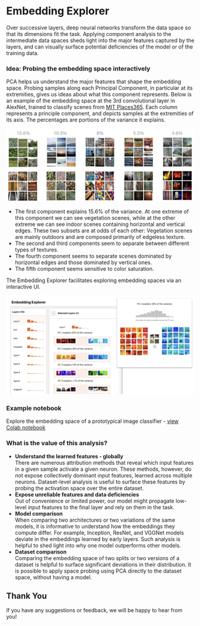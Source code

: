 # Embedding Explorer


Over successive layers, deep neural networks transform the data space so that its dimensions fit the task. Applying component analysis to the intermediate data spaces sheds light into the major features captured by the layers, and can visually surface potential deficiencies of the model or of the training data. 


### Idea: Probing the embedding space interactively

PCA helps us understand the major features that shape the embedding space. Probing samples along each Principal Component, in particular at its extremities, gives us ideas about what this component represents. Below is an example of the embedding space at the 3rd convolutional layer in AlexNet, trained to classify scenes from [MIT Places365](http://places2.csail.mit.edu/). Each column represents a principle component, and depicts samples at the extremities of its axis. The percentages are portions of the variance it explains.

<p align="center">
<img src="/sample_imgs/PCA_on_Places365_AlexNet.jpg" alt="Embedding of Layer3 in AlexNet trained on Places365" width="700" title="The top-5 Principal Components at the 3rd convolutional layer of AlexNet, trained to classify Places365 scenes. Each column represents a principle component, and depicts samples at the extremities of its axis. The percentages are portions of the variance it explains.
"/>
</p>

* The first component explains 15.6% of the variance. At one extreme of this component we can see vegetation scenes, while at the other extreme we can see indoor scenes containing horizontal and vertical edges. These two subsets are at odds of each other: Vegetation scenes are mainly outdoors and are composed primarily of edgeless texture.
* The second and third components seem to separate between different types of textures.
* The fourth component seems to separate scenes dominated by horizontal edges and those dominated by vertical ones.
* The fifth component seems sensitive to color saturation. 

The Embedding Explorer facilitates exploring embedding spaces via an interactive UI.
<p align="center">
<img src="/sample_imgs/PCA_on_ImageNet_ResNet_Layer1.png" alt="Embedding of Layer1 in ResNet trained on ImageNet" width="700" title="ProbingtheembeddingspacesofaResNet-18ImageNetclassifier.Directionsinthese spaces determined by PCA reveal significant features gradually learned by the model to discriminate between the classes. In the first layer the majority of the variance corresponds to image brightness, dominance of orange or blue pixels, and dominance of green or purple pixels."/>
</p>

### Example notebook
Explore the embedding space of a prototypical image classifier -
[view Colab notebook](https://colab.research.google.com/drive/1NdVAR4b1cwVeibxbh2_q6RVcO3ilaYca?usp=sharing#scrollTo=d4UkWTvB-B5N)


### What is the value of this analysis?
* **Understand the learned features - globally** <br>
There are numerous attribution methods that reveal which input features in a given sample activate a given neuron. These methods, however, do not expose collectively dominant input features, learned across multiple neurons. Dataset-level analysis is useful to surface these features by probing the activation space over the entire dataset.
* **Expose unreliable features and data deficiencies** <br>
Out of convenience or limited power, our model might propagate low-level input features to the final layer and rely on them in the task.
* **Model comparison** <br>
When comparing two architectures or two variations of the same models, it is informative to understand how the embeddings they compute differ. For example, Inception, ResNet, and VGGNet models deviate in the embeddings learned by early layers. Such analysis is helpful to shed light into why one model outperforms other models.  
* **Dataset comparison** <br>
Comparing the embedding space of two splits or two versions of a dataset is helpful to surface significant deviations in their distribution. It is possible to apply space probing using PCA directly to the dataset space, without having a model.


## Thank You

If you have any suggestions or feedback, we will be happy to hear from you!
